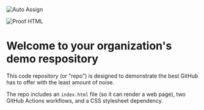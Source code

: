 ![Auto Assign](https://github.com/KoySileara/demo-repository/actions/workflows/auto-assign.yml/badge.svg)

![Proof HTML](https://github.com/KoySileara/demo-repository/actions/workflows/proof-html.yml/badge.svg)

# Welcome to your organization's demo respository
This code repository (or "repo") is designed to demonstrate the best GitHub has to offer with the least amount of noise.

The repo includes an `index.html` file (so it can render a web page), two GitHub Actions workflows, and a CSS stylesheet dependency.
